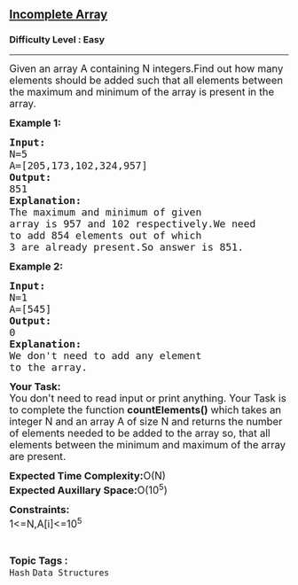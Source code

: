 <h2><a href="https://www.geeksforgeeks.org/problems/incomplete-array3859/1?page=4&category=Hash,Numbers,two-pointer-algorithm,Map&difficulty=Basic,Easy&status=unsolved&sortBy=submissions">Incomplete Array</a></h2><h3>Difficulty Level : Easy</h3><hr><div class="problems_problem_content__Xm_eO"><p><span style="font-size:18px">Given an array A containing N integers.Find out how many elements should be added such that all elements between the maximum and minimum of the array is present in the array.</span></p>

<p><span style="font-size:18px"><strong>Example 1:</strong></span></p>

<pre><span style="font-size:18px"><strong>Input:</strong>
N=5
A=[205,173,102,324,957]
<strong>Output:</strong>
851
<strong>Explanation:</strong>
The maximum and minimum of given 
array is 957 and 102 respectively.We need 
to add 854 elements out of which
3 are already present.So answer is 851.</span></pre>

<p><span style="font-size:18px"><strong>Example 2:</strong></span></p>

<pre><span style="font-size:18px"><strong>Input:</strong>
N=1
A=[545]
<strong>Output:</strong>
0
<strong>Explanation:</strong>
We don't need to add any element
to the array.</span></pre>

<p><span style="font-size:18px"><strong>Your Task:</strong><br>
You don't need to read input or print anything. Your Task is to complete the function <strong>countElements()</strong> which takes an integer N and an array A of&nbsp;size N&nbsp;and returns the number of elements needed to be added to the array so, that all elements between the minimum and maximum of the array are present.</span></p>

<p><span style="font-size:18px"><strong>Expected Time Complexity:</strong>O(N)<br>
<strong>Expected Auxillary Space:</strong>O(10<sup>5</sup>)</span></p>

<p><span style="font-size:18px"><strong>Constraints:</strong><br>
1&lt;=N,A[i]&lt;=10<sup>5</sup>&nbsp;</span></p>
</div><br><p><span style=font-size:18px><strong>Topic Tags : </strong><br><code>Hash</code>&nbsp;<code>Data Structures</code>&nbsp;